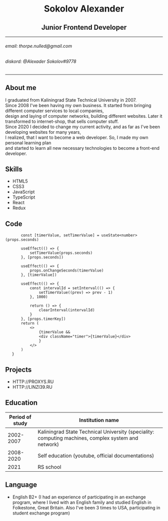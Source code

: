 <h1 align="center">Sokolov Alexander</h1>
<h2 align="center"> Junior Frontend Developer</h2>

<hr>
<h6>email: thorpe.nulled@gmail.com</h6>
<h6>diskord: @Alexader Sokolov#9778 <br></h6>

<hr>

<h2>About me</h2>

I graduated from Kaliningrad State Technical University in 2007.
<br>
Since 2008 I've been having my own business. It started from bringing different computer services to local companies,
<br>
design and laying of computer networks, building different websites. Later it transformed to internet-shop, that sells computer stuff.
<br>
Since 2020 I decided to change my current activity, and as far as I've been developing websites for many years, 
<br>
I realized, that I want to become a web developer. So, I made my own personal learning plan 
<br>
and started to learn all new necessary technologies to become a front-end developer.
 
<h2>Skills</h2>

+ HTML5
+ CSS3
+ JavaScript
+ TypeScript
+ React
+ Redux

<h2>Code</h2>

```export const Timer = (props: TimerPropsType) => {
       const [timerValue, setTimerValue] = useState<number>(props.seconds)
   
       useEffect(() => {
           setTimerValue(props.seconds)
       }, [props.seconds])
   
       useEffect(() => {
           props.onChangeSeconds(timerValue)
       }, [timerValue])
   
       useEffect(() => {
           const intervalId = setInterval(() => {
               setTimerValue((prev) => prev - 1)
           }, 1000)
   
           return () => {
               clearInterval(intervalId)
           }
       }, [props.timerKey])
       return (
           <>
               {timerValue &&
               <div className="timer">{timerValue}</div>
               }
           </>
       )
   }
```

<h2>Projects</h2>

  - HTTP://PROXYS.RU
  - HTTP://LINZI39.RU

<h2>Education</h2> 

Period of study | Institution name
------------ | -------------
2002-2007 | Kaliningrad State Technical University (speciality: computing machines, complex system and network)
2008-2020 | Self education (youtube, official documentations)
2021 | RS school
    
<h2>Language</h2>

 - English B2+ (I had an experience of participating in an exchange program, 
 where I lived with an English family and studied English in Folkestone, Great Britain. 
 Also I've been 3 times to USA, participating in student exchange program)

